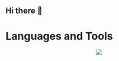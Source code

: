 ## Hi there 👋


# Languages and Tools
<p align="center">
  <a href="https://skillicons.dev">
    <img src="https://skillicons.dev/icons?i=git,python,docker,flask,linux,mysql,bash,aws,debian" />
  </a>
</p>
